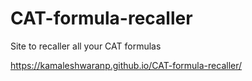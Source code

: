 # CAT-formula-recaller

Site to recaller all your CAT formulas

https://kamaleshwaranp.github.io/CAT-formula-recaller/
